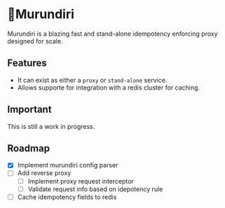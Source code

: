 # 👮Murundiri

Murundiri is a blazing fast and stand-alone idempotency enforcing proxy designed for scale.

## Features

- It can exist as either a `proxy` or `stand-alone` service.
- Allows supporte for integration with a redis cluster for caching.

## Important

This is still a work in progress.

## Roadmap

- [x] Implement murundiri config parser
- [ ] Add reverse proxy
  - [ ] Implement proxy request interceptor
  - [ ] Validate request info based on idepotency rule
- [ ] Cache idempotency fields to redis
